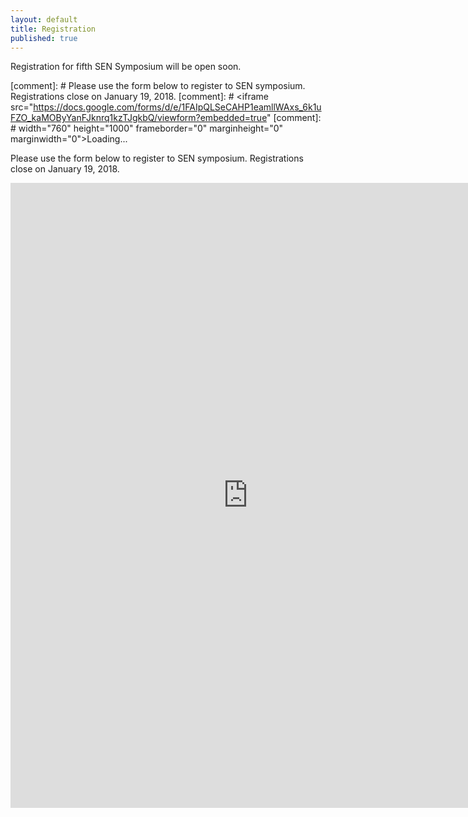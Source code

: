 ```yaml
---
layout: default
title: Registration
published: true
---
```

Registration for fifth SEN Symposium will be open soon.

[comment]: # Please use the form below to register to SEN symposium. Registrations close on January 19, 2018.
[comment]: # <iframe src="https://docs.google.com/forms/d/e/1FAIpQLSeCAHP1eamllWAxs_6k1uFZO_kaMOByYanFJknrq1kzTJgkbQ/viewform?embedded=true" 
[comment]: # width="760" height="1000" frameborder="0" marginheight="0" marginwidth="0">Loading...</iframe>

Please use the form below to register to SEN symposium. Registrations close on January 19, 2018.
<iframe src="https://docs.google.com/forms/d/e/1FAIpQLSfTYjsp5-sh573sDdJ4_ZpsiVf__t-G0tkAyAWPOFPFGu5f-Q/viewform?embedded=true" width="760" height="1000" frameborder="0" marginheight="0" marginwidth="0">Loading...</iframe>
